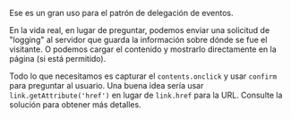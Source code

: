 Ese es un gran uso para el patrón de delegación de eventos.

En la vida real, en lugar de preguntar, podemos enviar una solicitud de "logging" al servidor que guarda la información sobre dónde se fue el visitante. O podemos cargar el contenido y mostrarlo directamente en la página (si está permitido).

Todo lo que necesitamos es capturar el `contents.onclick` y usar `confirm` para preguntar al usuario. Una buena idea sería usar `link.getAttribute('href')` en lugar de `link.href` para la URL. Consulte la solución para obtener más detalles.
